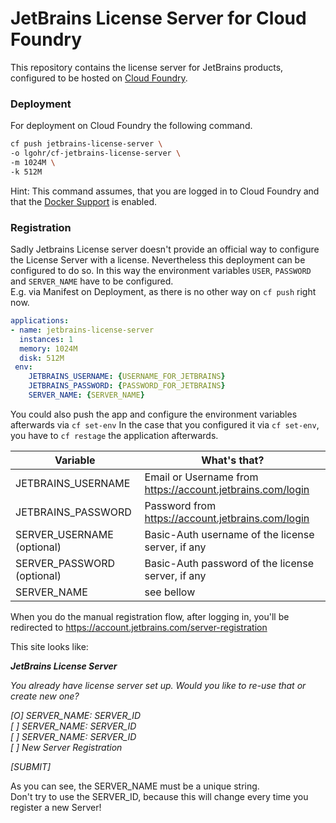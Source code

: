 # JetBrains License Server for Cloud Foundry

This repository contains the license server for JetBrains products, configured to be hosted on [Cloud Foundry](https://github.com/cloudfoundry/).

### Deployment
For deployment on Cloud Foundry the following command.

```bash
cf push jetbrains-license-server \ 
-o lgohr/cf-jetbrains-license-server \
-m 1024M \
-k 512M
```

Hint: This command assumes, that you are logged in to Cloud Foundry and that the [Docker Support](https://docs.cloudfoundry.org/adminguide/docker.html) is enabled.

### Registration

Sadly Jetbrains License server doesn't provide an official way to configure the License Server with a license.
Nevertheless this deployment can be configured to do so.
In this way the environment variables `USER`, `PASSWORD` and `SERVER_NAME` have to be configured.  
E.g. via Manifest on Deployment, as there is no other way on `cf push` right now.
```yaml
applications:
- name: jetbrains-license-server
  instances: 1
  memory: 1024M
  disk: 512M
 env:
    JETBRAINS_USERNAME: {USERNAME_FOR_JETBRAINS}
    JETBRAINS_PASSWORD: {PASSWORD_FOR_JETBRAINS}
    SERVER_NAME: {SERVER_NAME}
```
You could also push the app and configure the environment variables afterwards via `cf set-env`
In the case that you configured it via `cf set-env`, you have to `cf restage` the application afterwards.

| Variable | What's that? |
| --- | --- |
| JETBRAINS_USERNAME | Email or Username from https://account.jetbrains.com/login |
| JETBRAINS_PASSWORD | Password from https://account.jetbrains.com/login |
| SERVER_USERNAME (optional) | Basic-Auth username of the license server, if any |
| SERVER_PASSWORD (optional) | Basic-Auth password of the license server, if any |
| SERVER_NAME | see bellow |

When you do the manual registration flow, after logging in, you'll be redirected to https://account.jetbrains.com/server-registration  

This site looks like:

___JetBrains License Server___

_You already have license server set up. Would you like to re-use that or create new one?_

_[O] SERVER_NAME: SERVER_ID_  
_[ ] SERVER_NAME: SERVER_ID_  
_[ ] SERVER_NAME: SERVER_ID_  
_[ ] New Server Registration_  

_[SUBMIT]_

As you can see, the SERVER_NAME must be a unique string.  
Don't try to use the SERVER_ID, because this will change every time you register a new Server!

